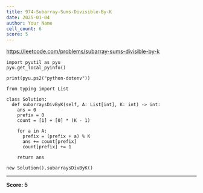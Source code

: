 ```yaml
---
title: 974-Subarray-Sums-Divisible-By-K
date: 2025-01-04
author: Your Name
cell_count: 6
score: 5
---
```


https://leetcode.com/problems/subarray-sums-divisible-by-k


```
import pyutil as pyu
pyu.get_local_pyinfo()
```


```
print(pyu.ps2("python-dotenv"))
```


```
from typing import List
```


```
class Solution:
  def subarraysDivByK(self, A: List[int], K: int) -> int:
    ans = 0
    prefix = 0
    count = [1] + [0] * (K - 1)

    for a in A:
      prefix = (prefix + a) % K
      ans += count[prefix]
      count[prefix] += 1

    return ans
```


```
new Solution().subarraysDivByK()
```


---
**Score: 5**
